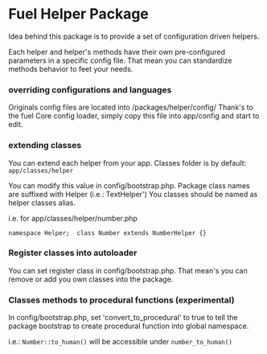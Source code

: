 # Fuel Helper Package

Idea behind this package is to provide a set of configuration driven helpers.

Each helper and helper's methods have their own pre-configured parameters in a specific config file. That mean you can standardize methods behavior to feet your needs.

### overriding configurations and languages

Originals config files are located into /packages/helper/config/
Thank's to the fuel Core config loader, simply copy this file into app/config and start to edit.

### extending classes

You can extend each helper from your app. Classes folder is by default: ``app/classes/helper``

You can modify this value in config/bootstrap.php.
Package class names are suffixed with Helper (i.e.: TextHelper')
You classes should be named as helper classes alias. 

i.e. for app/classes/helper/number.php

``namespace Helper; 
class Number extends NumberHelper {}``

### Register classes into autoloader

You can set register class in config/bootstrap.php.
That mean's you can remove or add you own classes into the package.

### Classes methods to procedural functions (experimental)

In config/bootstrap.php, set 'convert_to_procedural' to true to tell the package bootstrap to create procedural function into global namespace.

i.e.:
``Number::to_human()``
will be accessible under
``number_to_human()``

